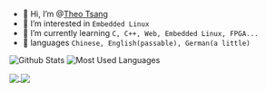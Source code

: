 - 👋 Hi, I’m @[Theo Tsang](https://jan-z.top/about)
- 👀 I’m interested in `Embedded Linux`
- 🌱 I’m currently learning `C, C++, Web, Embedded Linux, FPGA...`
- 📜 languages `Chinese, English(passable), German(a little)`

![Github Stats](https://github-readme-stats.vercel.app/api?username=Theo-Tsang&show_icons=true&theme=dark&count_private=true)
![Most Used Languages](https://github-readme-stats.vercel.app/api/top-langs/?username=WeihanLi&theme=dark&layout=compact)
<!---
Theo-Tsang/Theo-Tsang is a ✨ special ✨ repository because its `README.md` (this file) appears on your GitHub profile.
You can click the Preview link to take a look at your changes.
--->
<a href="https://github.com/anuraghazra/github-readme-stats">
  <img align="center" src="https://github-readme-stats.vercel.app/api?username=Theo-Tsang&show_icons=true&theme=dark&count_private=true" />
</a>
<a href="https://github.com/anuraghazra/convoychat">
  <img align="center" src="https://github-readme-stats.vercel.app/api/top-langs/?username=WeihanLi&theme=dark&layout=compac" />
</a>
